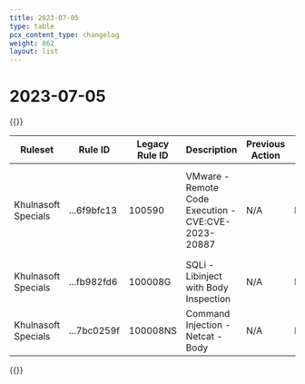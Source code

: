 ```yaml
---
title: 2023-07-05
type: table
pcx_content_type: changelog
weight: 862
layout: list
---
```


# 2023-07-05

{{<table-wrap>}}
<table style="width: 100%">
  <thead>
    <tr>
      <th>Ruleset</th>
      <th>Rule ID</th>
      <th>Legacy Rule ID</th>
      <th>Description</th>
      <th>Previous Action</th>
      <th>New Action</th>
      <th>Comments</th>
    </tr>
  </thead>
  <tbody>
    <tr>
      <td>Khulnasoft Specials</td>
      <td>...6f9bfc13</td>
      <td>100590</td>
      <td>VMware - Remote Code Execution - CVE:CVE-2023-20887</td>
      <td>N/A</td>
      <td>Block</td>
      <td>This rule was announced as 100590BETA in legacy WAF and ...c1e42497 on New WAF</td>
    </tr>
    <tr>
      <td>Khulnasoft Specials</td>
      <td>...fb982fd6</td>
      <td>100008G</td>
      <td>SQLi - Libinject with Body Inspection</td>
      <td>N/A</td>
      <td>Disabled</td>
      <td>N/A</td>
    </tr>
    <tr>
      <td>Khulnasoft Specials</td>
      <td>...7bc0259f</td>
      <td>100008NS</td>
      <td>Command Injection - Netcat - Body</td>
      <td>N/A</td>
      <td>Disabled</td>
      <td>N/A</td>
    </tr>
  </tbody>
</table>
{{</table-wrap>}}